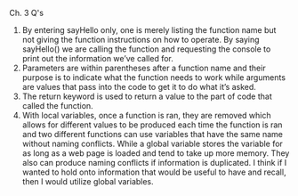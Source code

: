 Ch. 3 Q's

1. By entering sayHello only, one is merely listing the function name but not giving the function instructions on how to operate. By saying sayHello() we are calling the function and requesting the console to print out the information we’ve called for.
2. Parameters are within parentheses after a function name and their purpose is to indicate what the function needs to work while arguments are values that pass into the code to get it to do what it’s asked.
3. The return keyword is used to return a value to the part of code that called the function.
4. With local variables, once a function is ran, they are removed which allows for different values to be produced each time the function is ran and two different functions can use variables that have the same name without naming conflicts. While a global variable stores the variable for as long as a web page is loaded and tend to take up more memory. They also can produce naming conflicts if information is duplicated. I think if I wanted to hold onto information that would be useful to have and recall, then I would utilize global variables.
